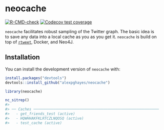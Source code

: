 
<!-- README.md is generated from README.Rmd. Please edit that file -->

# neocache

<!-- badges: start -->

[![R-CMD-check](https://github.com/alexpghayes/neocache/workflows/R-CMD-check/badge.svg)](https://github.com/alexpghayes/neocache/actions)
[![Codecov test
coverage](https://codecov.io/gh/alexpghayes/neocache/branch/main/graph/badge.svg)](https://codecov.io/gh/alexpghayes/neocache?branch=main)
<!-- badges: end -->

`neocache` facilitates robust sampling of the Twitter graph. The basic
idea is to save any data into a local cache as you as you get it.
`neocache` is build on top of [`rtweet`](https://rtweet.info/), Docker,
and Neo4J.

## Installation

You can install the development version of `neocache` with:

``` r
install.packages("devtools")
devtools::install_github("alexpghayes/neocache")
```

``` r
library(neocache)

nc_sitrep()
#> 
#> ── Caches ──────────────────────────────────────────────────────────────────────
#>   - get_friends_test (active) 
#>   - HQWHHAKFKLRTCZLNQOSQ (active) 
#>   - test_cache (active)
```
